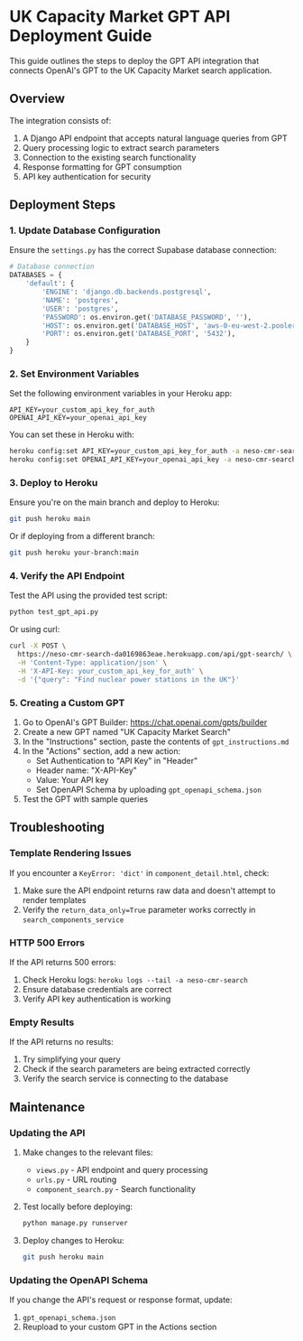 # UK Capacity Market GPT API Deployment Guide

This guide outlines the steps to deploy the GPT API integration that connects OpenAI's GPT to the UK Capacity Market search application.

## Overview

The integration consists of:

1. A Django API endpoint that accepts natural language queries from GPT
2. Query processing logic to extract search parameters
3. Connection to the existing search functionality
4. Response formatting for GPT consumption
5. API key authentication for security

## Deployment Steps

### 1. Update Database Configuration

Ensure the `settings.py` has the correct Supabase database connection:

```python
# Database connection
DATABASES = {
    'default': {
        'ENGINE': 'django.db.backends.postgresql',
        'NAME': 'postgres',
        'USER': 'postgres',
        'PASSWORD': os.environ.get('DATABASE_PASSWORD', ''),
        'HOST': os.environ.get('DATABASE_HOST', 'aws-0-eu-west-2.pooler.supabase.com'),
        'PORT': os.environ.get('DATABASE_PORT', '5432'),
    }
}
```

### 2. Set Environment Variables

Set the following environment variables in your Heroku app:

```
API_KEY=your_custom_api_key_for_auth
OPENAI_API_KEY=your_openai_api_key
```

You can set these in Heroku with:

```bash
heroku config:set API_KEY=your_custom_api_key_for_auth -a neso-cmr-search
heroku config:set OPENAI_API_KEY=your_openai_api_key -a neso-cmr-search
```

### 3. Deploy to Heroku

Ensure you're on the main branch and deploy to Heroku:

```bash
git push heroku main
```

Or if deploying from a different branch:

```bash
git push heroku your-branch:main
```

### 4. Verify the API Endpoint

Test the API using the provided test script:

```bash
python test_gpt_api.py
```

Or using curl:

```bash
curl -X POST \
  https://neso-cmr-search-da0169863eae.herokuapp.com/api/gpt-search/ \
  -H 'Content-Type: application/json' \
  -H 'X-API-Key: your_custom_api_key_for_auth' \
  -d '{"query": "Find nuclear power stations in the UK"}'
```

### 5. Creating a Custom GPT

1. Go to OpenAI's GPT Builder: https://chat.openai.com/gpts/builder
2. Create a new GPT named "UK Capacity Market Search"
3. In the "Instructions" section, paste the contents of `gpt_instructions.md`
4. In the "Actions" section, add a new action:
   - Set Authentication to "API Key" in "Header"
   - Header name: "X-API-Key"
   - Value: Your API key
   - Set OpenAPI Schema by uploading `gpt_openapi_schema.json`
5. Test the GPT with sample queries

## Troubleshooting

### Template Rendering Issues

If you encounter a `KeyError: 'dict'` in `component_detail.html`, check:

1. Make sure the API endpoint returns raw data and doesn't attempt to render templates
2. Verify the `return_data_only=True` parameter works correctly in `search_components_service`

### HTTP 500 Errors

If the API returns 500 errors:

1. Check Heroku logs: `heroku logs --tail -a neso-cmr-search`
2. Ensure database credentials are correct
3. Verify API key authentication is working

### Empty Results

If the API returns no results:

1. Try simplifying your query
2. Check if the search parameters are being extracted correctly
3. Verify the search service is connecting to the database

## Maintenance

### Updating the API

1. Make changes to the relevant files:
   - `views.py` - API endpoint and query processing
   - `urls.py` - URL routing
   - `component_search.py` - Search functionality

2. Test locally before deploying:
   ```bash
   python manage.py runserver
   ```

3. Deploy changes to Heroku:
   ```bash
   git push heroku main
   ```

### Updating the OpenAPI Schema

If you change the API's request or response format, update:
1. `gpt_openapi_schema.json`
2. Reupload to your custom GPT in the Actions section 